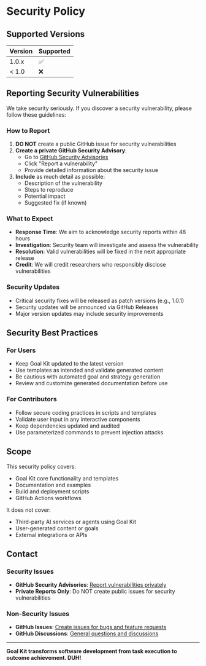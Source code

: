 # Security Policy

## Supported Versions

| Version | Supported          |
| ------- | ------------------ |
| 1.0.x   | :white_check_mark: |
| < 1.0   | :x:                |

## Reporting Security Vulnerabilities

We take security seriously. If you discover a security vulnerability, please follow these guidelines:

### How to Report

1. **DO NOT** create a public GitHub issue for security vulnerabilities
2. **Create a private GitHub Security Advisory**:
   - Go to [GitHub Security Advisories](https://github.com/Nom-nom-hub/goal-kit/security/advisories)
   - Click "Report a vulnerability"
   - Provide detailed information about the security issue
3. **Include** as much detail as possible:
    - Description of the vulnerability
    - Steps to reproduce
    - Potential impact
    - Suggested fix (if known)

### What to Expect

- **Response Time**: We aim to acknowledge security reports within 48 hours
- **Investigation**: Security team will investigate and assess the vulnerability
- **Resolution**: Valid vulnerabilities will be fixed in the next appropriate release
- **Credit**: We will credit researchers who responsibly disclose vulnerabilities

### Security Updates

- Critical security fixes will be released as patch versions (e.g., 1.0.1)
- Security updates will be announced via GitHub Releases
- Major version updates may include security improvements

## Security Best Practices

### For Users

- Keep Goal Kit updated to the latest version
- Use templates as intended and validate generated content
- Be cautious with automated goal and strategy generation
- Review and customize generated documentation before use

### For Contributors

- Follow secure coding practices in scripts and templates
- Validate user input in any interactive components
- Keep dependencies updated and audited
- Use parameterized commands to prevent injection attacks

## Scope

This security policy covers:

- Goal Kit core functionality and templates
- Documentation and examples
- Build and deployment scripts
- GitHub Actions workflows

It does not cover:

- Third-party AI services or agents using Goal Kit
- User-generated content or goals
- External integrations or APIs

## Contact

### Security Issues

- **GitHub Security Advisories**: [Report vulnerabilities privately](https://github.com/Nom-nom-hub/goal-kit/security/advisories)
- **Private Reports Only**: Do NOT create public issues for security vulnerabilities

### Non-Security Issues

- **GitHub Issues**: [Create issues for bugs and feature requests](https://github.com/Nom-nom-hub/goal-kit/issues)
- **GitHub Discussions**: [General questions and discussions](https://github.com/Nom-nom-hub/goal-kit/discussions)

---

**Goal Kit transforms software development from task execution to outcome achievement. DUH!**
